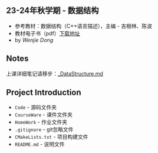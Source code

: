 ## 23-24年秋学期 - 数据结构
- 参考教材：数据结构（C++语言描述），主编 - 吉根林、陈波
- 教材电子书（pdf）[下载地址](https://explorer-dong.lanzoum.com/inOvg1fm7b4b)
- by *Wenjie Dong*

## Notes

上课详细笔记请移步：[_DataStructure.md](https://github.com/Explorer-Dong/NotesUnion/blob/main/Subject/_DataStructure.md)

## Project Introduction
- `Code` - 源码文件夹
- `CourseWare` - 课件文件夹
- `HomeWork` - 作业文件夹
- `.gitignore` - git忽略文件
- `CMakeLists.txt` - 项目构建文件
- `README.md` - 说明文件